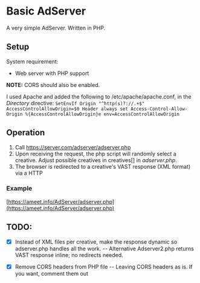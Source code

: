 # Basic AdServer

A very simple AdServer. 
Written in PHP. 

## Setup
System requirement: 
* Web server with PHP support

**NOTE:** CORS should also be enabled. 

I used Apache and added the following to /etc/apache/apache.conf, in the <I>Directory</i> directive:
`SetEnvIf Origin "^http(s)?://.+$" AccessControlAllowOrigin=$0
Header always set Access-Control-Allow-Origin %{AccessControlAllowOrigin}e env=AccessControlAllowOrigin`

## Operation
1. Call https://server.com/adserver/adserver.php
2. Upon receiving the request, the php script will randomly select a creative. Adjust possible creatives in creatives[] in *adserver.php*.
3. The browser is redirected to a creative's VAST response (XML format) via a HTTP 

### Example
[https://ameet.info/AdServer/adserver.php](https://ameet.info/AdServer/adserver.php)

## TODO:
- [x] Instead of XML files per creative, make the response dynamic so adserver.php handles all the work.
-- Alternative Adserver2.php returns VAST response inline; no redirects needed. 
- [x] Remove CORS headers from PHP file
-- Leaving CORS headers as is. If you want, comment them out

